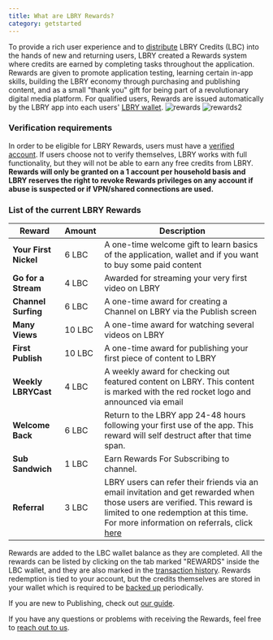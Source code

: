 ```yaml
---
title: What are LBRY Rewards?
category: getstarted
---
```


To provide a rich user experience and to [distribute](https://lbry.io/faq/credit-policy) LBRY Credits (LBC) into the hands of new and returning users, LBRY created a Rewards system where credits are earned by completing tasks throughout the application. Rewards are given to promote application testing, learning certain in-app skills, building the LBRY economy through purchasing and publishing content, and as a small "thank you" gift for being part of a revolutionary digital media platform. For qualified users, Rewards are issued automatically by the LBRY app into each users' [LBRY wallet](https://lbry.io/faq/how-to-backup-wallet).
![rewards](https://spee.ch/6/NTAfJXw---Imgur) ![rewards2](https://spee.ch/8/ScreenShot2018-07-31at35429PM)

### Verification requirements

In order to be eligible for LBRY Rewards, users must have a [verified account](https://lbry.io/faq/identity-requirements). If users choose not to verify themselves, LBRY works with full functionality, but they will not be able to earn any free credits from LBRY.  **Rewards will only be granted on a 1 account per household basis and LBRY reserves the right to revoke Rewards privileges on any account if abuse is suspected or if VPN/shared connections are used.** 

### List of the current LBRY Rewards
| Reward | Amount | Description |
--- | --- | --- 
| **Your First Nickel** | 6 LBC | A one-time welcome gift to learn basics of the application, wallet and if you want to buy some paid content
| **Go for a Stream** | 4 LBC | Awarded for streaming your very first video on LBRY
| **Channel Surfing** | 6 LBC | A one-time award for creating a Channel on LBRY via the Publish screen
| **Many Views** | 10 LBC | A one-time award for watching several videos on LBRY
| **First Publish** | 10 LBC | A one-time award for publishing your first piece of content to LBRY
| **Weekly LBRYCast** | 4 LBC | A weekly award for checking out featured content on LBRY. This content is marked with the red rocket logo and announced via email
| **Welcome Back** | 6 LBC | Return to the LBRY app 24-48 hours following your first use of the app. This reward will self destruct after that time span.
| **Sub Sandwich** | 1 LBC | Earn Rewards For Subscribing to channel.
| **Referral** | 3 LBC | LBRY users can refer their friends via an email invitation and get rewarded when those users are verified. This reward is limited to one redemption at this time. For more information on referrals, click [here](https://lbry.io/faq/referrals)

Rewards are added to the LBC wallet balance as they are completed. All the rewards can be listed by clicking on the tab marked "REWARDS" inside the LBC wallet, and they are also marked in the [transaction history](https://lbry.io/faq/transaction-types).  Rewards redemption is tied to your account, but the credits themselves are stored in your wallet which is required to be [backed up](https://lbry.io/faq/how-to-backup-wallet) periodically.

If you are new to Publishing, check out [our guide](https://lbry.io/faq/how-to-publish).

If you have any questions or problems with receiving the Rewards, feel free to [reach out to us](https://lbry.io/faq/support).
